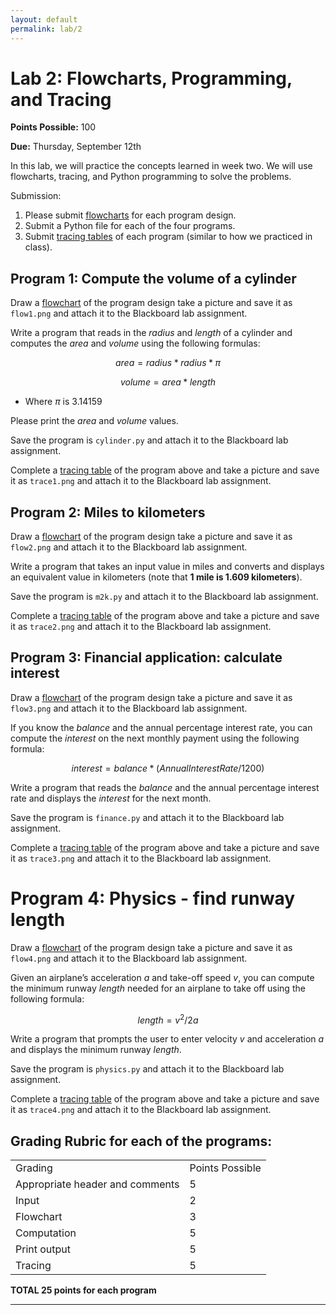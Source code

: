 ```yaml
---
layout: default
permalink: lab/2
---
```


# Lab 2: Flowcharts, Programming, and Tracing

__Points Possible:__ 100

__Due:__ Thursday, September 12th 

In this lab, we will practice the concepts learned in week two. We will use flowcharts, tracing, and Python programming to solve the problems.

Submission:
1.	Please submit [flowcharts](../guides/flowchart) for each program design.
2.	Submit a Python file for each of the four programs.
3.	Submit [tracing tables](../guides/tracing) of each program (similar to how we practiced in class).


## Program 1: Compute the volume of a cylinder

Draw a [flowchart](../guides/flowchart) of the program design take a picture and save it as `flow1.png` and attach it to the Blackboard lab assignment.

Write a program that reads in the $radius$ and $length$ of a cylinder and computes the $area$ and $volume$ using the following formulas:

$$
area = radius * radius * \pi
$$

$$
volume = area * length
$$

* Where $\pi$ is 3.14159

Please print the $area$ and $volume$ values.

Save the program is `cylinder.py` and attach it to the Blackboard lab assignment. 

Complete a [tracing table](../guides/tracing) of the program above and take a picture and save it as `trace1.png` and attach it to the Blackboard lab assignment.

## Program 2: Miles to kilometers

Draw a [flowchart](../guides/flowchart) of the program design take a picture and save it as `flow2.png` and attach it to the Blackboard lab assignment.

Write a program that takes an input value in miles and converts and displays an equivalent value in kilometers (note that __1 mile is 1.609 kilometers__).

Save the program is `m2k.py` and attach it to the Blackboard lab assignment.

Complete a [tracing table](../guides/tracing) of the program above and take a picture and save it as `trace2.png` and attach it to the Blackboard lab assignment.

## Program 3: Financial application: calculate interest

Draw a [flowchart](../guides/flowchart) of the program design take a picture and save it as `flow3.png` and attach it to the Blackboard lab assignment.

If you know the $balance$ and the annual percentage interest rate, you can compute the $interest$ on the next monthly payment using the following formula:

$$
interest  =  balance * (AnnualInterestRate / 1200)
$$

Write a program that reads the $balance$ and the annual percentage interest rate and displays the $interest$ for the next month.

Save the program is `finance.py` and attach it to the Blackboard lab assignment.

Complete a [tracing table](../guides/tracing) of the program above and take a picture and save it as `trace3.png` and attach it to the Blackboard lab assignment.

# Program 4: Physics - find runway length

Draw a [flowchart](../guides/flowchart) of the program design take a picture and save it as `flow4.png` and attach it to the Blackboard lab assignment.

Given an airplane’s acceleration $a$ and take-off speed $v$, you can compute the minimum runway $length$ needed for an airplane to take off using the following formula:

$$
length = v^2 / 2a
$$


Write a program that prompts the user to enter velocity $v$ and acceleration $a$ and displays the minimum runway $length$.

Save the program is `physics.py` and attach it to the Blackboard lab assignment.

Complete a [tracing table](../guides/tracing) of the program above and take a picture and save it as `trace4.png` and attach it to the Blackboard lab assignment.

## Grading Rubric for each of the programs:

<table>
    <tr>
        <td>Grading</td>
        <td>Points Possible</td>
    </tr>
    <tr>
        <td>Appropriate header and comments</td>
        <td>5</td>
    </tr>
    <tr>
        <td>Input</td>
        <td>2</td>
    </tr>
    <tr>
        <td>Flowchart</td>
        <td>3</td>
    </tr>
    <tr>
        <td>Computation</td>
        <td>5</td>
    </tr>
    <tr>
        <td>Print output</td>
        <td>5</td>
    </tr>
    <tr>
        <td>Tracing</td>
        <td>5</td>
    </tr>
</table>

**TOTAL	25 points for each program**

---